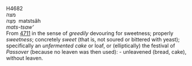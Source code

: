 <body>
  <p>H4682<br>  מצּה  <br> מַצָּה  ‎  matstsâh  <br><i>mats-tsaw‘ </i><br>From <a href="h4711.htm">4711</a> in the sense of <i>greedily</i> devouring for sweetness; properly <i>sweetness</i>; concretely <i>sweet</i> (that is, not soured or bittered with yeast); specifically an <i>unfermented</i> <i>cake</i> or loaf, or (elliptically) the festival of <i>Passover</i> (because no leaven was then used): - unleavened (bread, cake), without leaven.<br></p>
 </body>